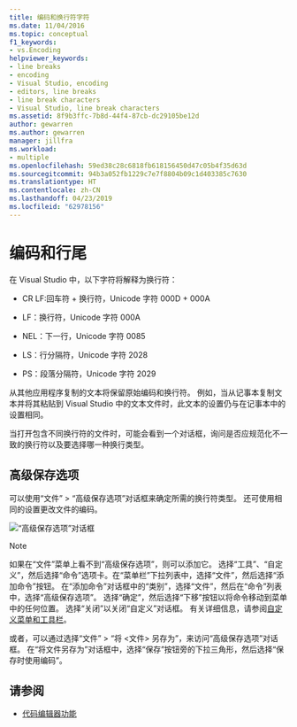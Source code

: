 ```yaml
---
title: 编码和换行符字符
ms.date: 11/04/2016
ms.topic: conceptual
f1_keywords:
- vs.Encoding
helpviewer_keywords:
- line breaks
- encoding
- Visual Studio, encoding
- editors, line breaks
- line break characters
- Visual Studio, line break characters
ms.assetid: 8f9b3ffc-7b8d-44f4-87cb-dc29105be12d
author: gewarren
ms.author: gewarren
manager: jillfra
ms.workload:
- multiple
ms.openlocfilehash: 59ed38c28c6818fb618156450d47c05b4f35d63d
ms.sourcegitcommit: 94b3a052fb1229c7e7f8804b09c1d403385c7630
ms.translationtype: HT
ms.contentlocale: zh-CN
ms.lasthandoff: 04/23/2019
ms.locfileid: "62978156"
---
```

# <a name="encodings-and-line-endings"></a>编码和行尾

在 Visual Studio 中，以下字符将解释为换行符：

- CR LF:回车符 + 换行符，Unicode 字符 000D + 000A

- LF：换行符，Unicode 字符 000A

- NEL：下一行，Unicode 字符 0085

- LS：行分隔符，Unicode 字符 2028

- PS：段落分隔符，Unicode 字符 2029

从其他应用程序复制的文本将保留原始编码和换行符。 例如，当从记事本复制文本并将其粘贴到 Visual Studio 中的文本文件时，此文本的设置仍与在记事本中的设置相同。

当打开包含不同换行符的文件时，可能会看到一个对话框，询问是否应规范化不一致的换行符以及要选择哪一种换行类型。

## <a name="advanced-save-options"></a>高级保存选项

可以使用“文件” > “高级保存选项”对话框来确定所需的换行符类型。 还可使用相同的设置更改文件的编码。

![“高级保存选项”对话框](media/line_endings.png)

> [!NOTE]
> 如果在“文件”菜单上看不到“高级保存选项”，则可以添加它。 选择“工具”、“自定义”，然后选择“命令”选项卡。在“菜单栏”下拉列表中，选择“文件”，然后选择“添加命令”按钮。 在“添加命令”对话框中的“类别”，选择“文件”，然后在“命令”列表中，选择“高级保存选项”。 选择“确定”，然后选择“下移”按钮以将命令移动到菜单中的任何位置。 选择“关闭”以关闭“自定义”对话框。 有关详细信息，请参阅[自定义菜单和工具栏](../ide/how-to-customize-menus-and-toolbars-in-visual-studio.md#customizing_menu)。
>
> 或者，可以通过选择“文件” > “将 \<文件\> 另存为”，来访问“高级保存选项”对话框。 在“将文件另存为”对话框中，选择“保存”按钮旁的下拉三角形，然后选择“保存时使用编码”。

## <a name="see-also"></a>请参阅

- [代码编辑器功能](../ide/writing-code-in-the-code-and-text-editor.md)